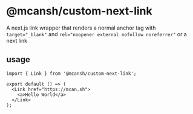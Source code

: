 # @mcansh/custom-next-link

A next.js link wrapper that renders a normal anchor tag with `target="_blank"` and `rel="noopener external nofollow noreferrer"` or a next link

## usage

```tsx
import { Link } from '@mcansh/custom-next-link';

export default () => (
  <Link href="https://mcan.sh">
    <a>Hello World</a>
  </Link>
);
```
